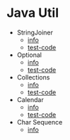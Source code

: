 # Java Util
* StringJoiner
    * [info](https://github.com/jyshine/TIL/blob/main/java/java-util-test/src/jutil/txt/StringJoiner.txt)
    * [test-code](https://github.com/jyshine/TIL/blob/main/java/java-util-test/src/jutil/StringJoinerTest.java)
* Optional    
    * [info](https://github.com/jyshine/TIL/blob/main/java/java-util-test/src/jutil/txt/Optional.txt)
    * [test-code](https://github.com/jyshine/TIL/blob/main/java/java-util-test/src/jutil/OptionalTest.java)
* Collections
    * [info](https://github.com/jyshine/TIL/blob/main/java/java-util-test/src/jutil/txt/CollectionsUtil.txt)
    * [test-code](https://github.com/jyshine/TIL/blob/main/java/java-util-test/src/jutil/CollectionsTest.java)
* Calendar
    * [info](https://github.com/jyshine/TIL/blob/main/java/java-util-test/src/jutil/txt/CalendarUtil.txt) 
    * [test-code](https://github.com/jyshine/TIL/blob/main/java/java-util-test/src/jutil/CalendarTest.java)
* Char Sequence
    * [info](https://github.com/jyshine/TIL/blob/main/java/java-util-test/src/jutil/txt/CharSequence.txt)

    
